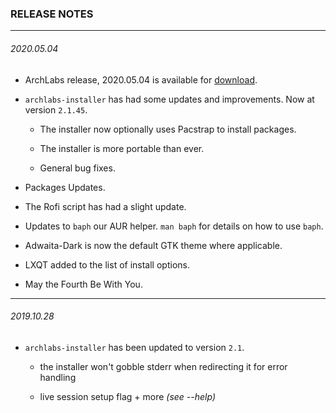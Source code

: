 ### RELEASE NOTES
---
###### 2020.05.04

- ArchLabs release, 2020.05.04 is available for [download](https://sourceforge.net/projects/archlabs-linux-minimo/).

- `archlabs-installer` has had some updates and improvements.  Now at version `2.1.45`.

  - The installer now optionally uses Pacstrap to install packages.

  - The installer is more portable than ever.

  - General bug fixes.

- Packages Updates.

- The Rofi script has had a slight update.

- Updates to `baph` our AUR helper. `man baph` for details on how to use `baph`.

- Adwaita-Dark is now the default GTK theme where applicable.

- LXQT added to the list of install options.

- May the Fourth Be With You.

---

###### 2019.10.28

- `archlabs-installer` has been updated to version `2.1`.

	- the installer won't gobble stderr when redirecting it for error handling

	- live session setup flag + more *(see --help)*

